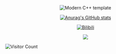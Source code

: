 <div id="title" align=center>

![Modern C++ template][github-sub-title:img]

[![Anurag's GitHub stats](https://github-readme-stats.vercel.app/api?username=Ra1nowo&show_icons=true&theme=tokyonight)](https://b23.tv/iEJTnPp)

[![Bilibili](https://img.shields.io/badge/Bilibili-Ra1nowo-yellow)](https://space.bilibili.com/507928822?spm_id_from=333.337.0.0)

![](https://img.shields.io/badge/11408高手-yellow) 
</div>


![Visitor Count](https://profile-counter.glitch.me/Ra1nowo/count.svg)

[github-sub-title:img]: https://readme-typing-svg.herokuapp.com?font=Segoe+Script&center=true&lines=Ra1nowo.
